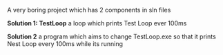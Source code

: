 A very boring project which has 2 components in sln files

**Solution 1: TestLoop**
a loop which prints Test Loop ever 100ms


**Solution 2**
a program which aims to change TestLoop.exe so that it prints Nest Loop every 100ms while its running